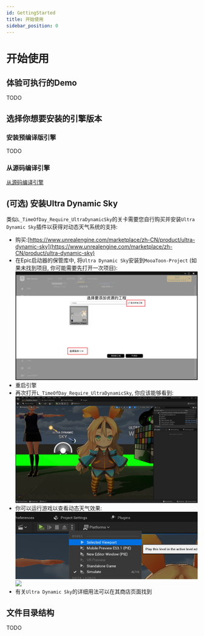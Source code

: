 ```yaml
---
id: GettingStarted
title: 开始使用
sidebar_position: 0
---
```

# 开始使用

## 体验可执行的Demo

TODO

## 选择你想要安装的引擎版本



### 安装预编译版引擎

TODO

### 从源码编译引擎

[从源码编译引擎](BuildEnginefromSourceCode.md)



## (可选) 安装Ultra Dynamic Sky

类似`L_TimeOfDay_Require_UltraDynamicSky`的关卡需要您自行购买并安装`Ultra Dynamic Sky`插件以获得对动态天气系统的支持:

- 购买:[https://www.unrealengine.com/marketplace/zh-CN/product/ultra-dynamic-sky](https://www.unrealengine.com/marketplace/zh-CN/product/ultra-dynamic-sky)
- 在Epic启动器的保管库中, 将`Ultra Dynamic Sky`安装到`MooaToon-Project` (如果未找到项目, 你可能需要先打开一次项目):![image-20230211012826670](./assets/image-20230211012826670.png)
- 重启引擎
- 再次打开`L_TimeOfDay_Require_UltraDynamicSky`, 你应该能够看到:![](./assets/image-20230211002455202.png)
- 你可以运行游戏以查看动态天气效果:![image-20230211012840797](./assets/image-20230211012840797-1676996483716-3.png)![](https://github.com/JasonMa0012/MooaToon/blob/main/README.assets/Mooa_gif.gif?raw=true)
- 有关`Ultra Dynamic Sky`的详细用法可以在其商店页面找到

## 文件目录结构

TODO
